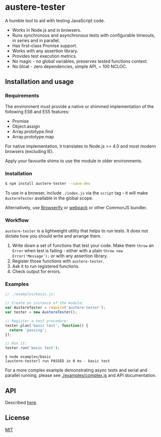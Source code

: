 # austere-tester

A humble tool to aid with testing JavaScript code.

* Works in Node.js and in browsers.
* Runs synchronous and asynchronous tests with configurable timeouts, in series and in parallel.
* Has first-class Promise support.
* Works with any assertion library.
* Provides test execution metrics.
* No magic - no global variables, preserves tested functions context.
* No bloat - zero dependencies, simple API, ~ 100 NCLOC.

## Installation and usage

### Requirements 

The environment must provide a native or shimmed implementation of the following ES6 and ES5 features:

* Promise
* Object.assign
* Array.prototype.find
* Array.prototype.map

For native implementation, it translates to Node.js >= 4.0 and most modern browsers (excluding IE).

Apply your favourite shims to use the module in older environments.

### Installation

```sh
$ npm install austere-tester --save-dev
```

To use in a browser, include `./index.js` via the `script` tag - it will make `AustereTester` available in the global scope.

Alternatively, use [Browserify](http://browserify.org/) or [webpack](https://webpack.github.io/) or other CommonJS bundler.

### Workflow

`austere-tester` is a lightweight utility that helps to run tests.
It does not dictate how you should write and arrange them. 

1. Write down a set of functions that test your code. 
Make them `throw` an `Error` when test is failing - either with a plain `throw new Error('Message');` or with any assertion library.
2. Register those functions with `austere-tester`.
3. Ask it to run registered functions.
4. Check output for errors. 

### Examples

```javascript
// ./examples/basic.js:

// Create an instance of the module:
var AustereTester = require('austere-tester');
var tester = new AustereTester();

// Register a test procedure:
tester.plan('basic test', function() {
  return 'passing';
});

// Run it:
tester.run('basic test');
```

```
$ node examples/basic
[austere-tester] run PASSED in 0 ms - basic test
```

For a more complex example demonstrating async tests and serial and parallel running, please see [./examples/complex.js](./examples/complex.js) and API documentation.
 
## API

Described [here](./docs/api.md).

## License

[MIT](./LICENSE)

